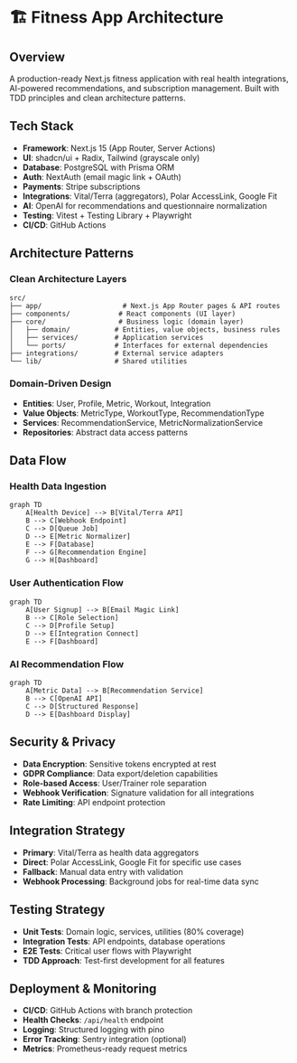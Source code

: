 # 🏗️ Fitness App Architecture

## Overview
A production-ready Next.js fitness application with real health integrations, AI-powered recommendations, and subscription management. Built with TDD principles and clean architecture patterns.

## Tech Stack
- **Framework**: Next.js 15 (App Router, Server Actions)
- **UI**: shadcn/ui + Radix, Tailwind (grayscale only)
- **Database**: PostgreSQL with Prisma ORM
- **Auth**: NextAuth (email magic link + OAuth)
- **Payments**: Stripe subscriptions
- **Integrations**: Vital/Terra (aggregators), Polar AccessLink, Google Fit
- **AI**: OpenAI for recommendations and questionnaire normalization
- **Testing**: Vitest + Testing Library + Playwright
- **CI/CD**: GitHub Actions

## Architecture Patterns

### Clean Architecture Layers
```
src/
├── app/                    # Next.js App Router pages & API routes
├── components/            # React components (UI layer)
├── core/                  # Business logic (domain layer)
│   ├── domain/           # Entities, value objects, business rules
│   ├── services/         # Application services
│   └── ports/            # Interfaces for external dependencies
├── integrations/         # External service adapters
└── lib/                  # Shared utilities
```

### Domain-Driven Design
- **Entities**: User, Profile, Metric, Workout, Integration
- **Value Objects**: MetricType, WorkoutType, RecommendationType
- **Services**: RecommendationService, MetricNormalizationService
- **Repositories**: Abstract data access patterns

## Data Flow

### Health Data Ingestion
```mermaid
graph TD
    A[Health Device] --> B[Vital/Terra API]
    B --> C[Webhook Endpoint]
    C --> D[Queue Job]
    D --> E[Metric Normalizer]
    E --> F[Database]
    F --> G[Recommendation Engine]
    G --> H[Dashboard]
```

### User Authentication Flow
```mermaid
graph TD
    A[User Signup] --> B[Email Magic Link]
    B --> C[Role Selection]
    C --> D[Profile Setup]
    D --> E[Integration Connect]
    E --> F[Dashboard]
```

### AI Recommendation Flow
```mermaid
graph TD
    A[Metric Data] --> B[Recommendation Service]
    B --> C[OpenAI API]
    C --> D[Structured Response]
    D --> E[Dashboard Display]
```

## Security & Privacy
- **Data Encryption**: Sensitive tokens encrypted at rest
- **GDPR Compliance**: Data export/deletion capabilities
- **Role-based Access**: User/Trainer role separation
- **Webhook Verification**: Signature validation for all integrations
- **Rate Limiting**: API endpoint protection

## Integration Strategy
- **Primary**: Vital/Terra as health data aggregators
- **Direct**: Polar AccessLink, Google Fit for specific use cases
- **Fallback**: Manual data entry with validation
- **Webhook Processing**: Background jobs for real-time data sync

## Testing Strategy
- **Unit Tests**: Domain logic, services, utilities (80% coverage)
- **Integration Tests**: API endpoints, database operations
- **E2E Tests**: Critical user flows with Playwright
- **TDD Approach**: Test-first development for all features

## Deployment & Monitoring
- **CI/CD**: GitHub Actions with branch protection
- **Health Checks**: `/api/health` endpoint
- **Logging**: Structured logging with pino
- **Error Tracking**: Sentry integration (optional)
- **Metrics**: Prometheus-ready request metrics
